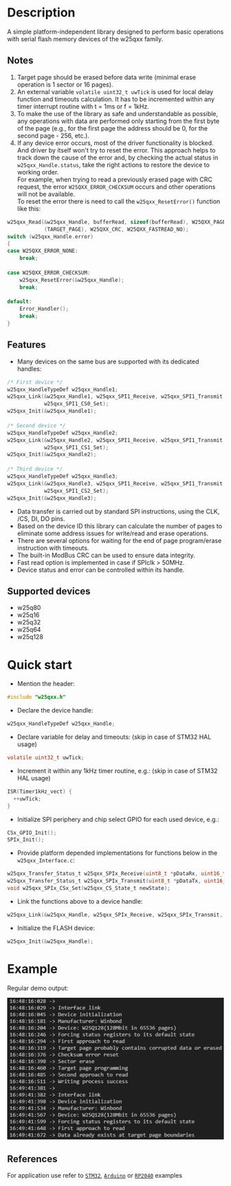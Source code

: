 # Description
A simple platform-independent library designed to perform basic operations with serial flash memory devices of the w25qxx family.
## Notes
1. Target page should be erased before data write (minimal erase operation is 1 sector or 16 pages).
2. An external variable `volatile uint32_t uwTick` is used for local delay function and timeouts calculation. It has to be incremented within any timer interrupt routine with t = 1ms or f = 1kHz.
3. To make the use of the library as safe and understandable as possible, any operations with data are performed only starting from the first byte of the page 
(e.g., for the first page the address should be 0, for the second page - 256, etc.).
4. If any device error occurs, most of the driver functionality is blocked. And driver by itself won't try to reset the error.
This approach helps to track down the cause of the error and, by checking the actual status in `w25qxx_Handle.status`, take the right actions to restore the device to working order.   
For example, when trying to read a previously erased page with CRC request, the error `W25QXX_ERROR_CHECKSUM` occurs and other operations will not be available.  
To reset the error there is need to call the `w25qxx_ResetError()` function like this:
```C
w25qxx_Read(&w25qxx_Handle, bufferRead, sizeof(bufferRead), W25QXX_PAGE_TO_ADDRESS
            (TARGET_PAGE), W25QXX_CRC, W25QXX_FASTREAD_NO);
switch (w25qxx_Handle.error)
{
case W25QXX_ERROR_NONE:
    break;

case W25QXX_ERROR_CHECKSUM:
    w25qxx_ResetError(&w25qxx_Handle);
    break;

default:
    Error_Handler();
    break;
}
```
## Features
* Many devices on the same bus are supported with its dedicated handles:
```C
/* First device */
w25qxx_HandleTypeDef w25qxx_Handle1;
w25qxx_Link(&w25qxx_Handle1, w25qxx_SPI1_Receive, w25qxx_SPI1_Transmit,
            w25qxx_SPI1_CS0_Set);
w25qxx_Init(&w25qxx_Handle1);

/* Second device */
w25qxx_HandleTypeDef w25qxx_Handle2;
w25qxx_Link(&w25qxx_Handle2, w25qxx_SPI1_Receive, w25qxx_SPI1_Transmit,
            w25qxx_SPI1_CS1_Set);
w25qxx_Init(&w25qxx_Handle2);

/* Third device */
w25qxx_HandleTypeDef w25qxx_Handle3;
w25qxx_Link(&w25qxx_Handle3, w25qxx_SPI1_Receive, w25qxx_SPI1_Transmit,
            w25qxx_SPI1_CS2_Set);
w25qxx_Init(&w25qxx_Handle3);
```
* Data transfer is carried out by standard SPI instructions, using the CLK, /CS, DI, DO pins.  
* Based on the device ID this library can calculate the number of pages to eliminate some address issues for write/read and erase operations.
* There are several options for waiting for the end of page program/erase instruction with timeouts.
* The built-in ModBus CRC can be used to ensure data integrity.
* Fast read option is implemented in case if SPIclk > 50MHz.
* Device status and error can be controlled within its handle. 
## Supported devices
* w25q80
* w25q16
* w25q32
* w25q64
* w25q128

# Quick start
* Mention the header:
```C
#include "w25qxx.h"
```
* Declare the device handle:
```C
w25qxx_HandleTypeDef w25qxx_Handle;
```
* Declare variable for delay and timeouts: (skip in case of STM32 HAL usage)
```C
volatile uint32_t uwTick;
```
* Increment it within any 1kHz timer routine, e.g.: (skip in case of STM32 HAL usage)
```C
ISR(Timer1kHz_vect) {
  ++uwTick;
}
```
* Initialize SPI periphery and chip select GPIO for each used device, e.g.:
```C
CSx_GPIO_Init();
SPIx_Init();
```
* Provide platform depended implementations for functions below in the `w25qxx_Interface.c`:
```C
w25qxx_Transfer_Status_t w25qxx_SPIx_Receive(uint8_t *pDataRx, uint16_t size, uint32_t timeout);
w25qxx_Transfer_Status_t w25qxx_SPIx_Transmit(uint8_t *pDataTx, uint16_t size, uint32_t timeout);
void w25qxx_SPIx_CSx_Set(w25qxx_CS_State_t newState);
```
* Link the functions above to a device handle:
```C
w25qxx_Link(&w25qxx_Handle, w25qxx_SPIx_Receive, w25qxx_SPIx_Transmit, w25qxx_SPIx_CSx_Set);
```
* Initialize the FLASH device:
```C
w25qxx_Init(&w25qxx_Handle);
```
# Example
Regular demo output:

![TraceOutput_SectorErase](Doc/TraceOutput_SectorErase.png)
## References
For application use refer to [`STM32`](./Examples/STM32F401CDU6/Core/Src/main.c), [`Arduino`](./Examples/ArduinoNano/ArduinoNano.ino) or [`RP2040`](./Examples/RP2040/rp2040_w25qxx.c) examples
